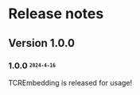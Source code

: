 # Release notes

## Version 1.0.0

### 1.0.0 <sup><sub>`2024-4-16`</sub></sup>

TCREmbedding is released for usage!